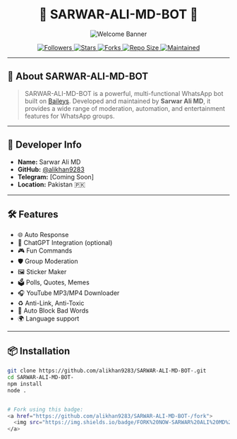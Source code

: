 <h1 align="center">🌟 SARWAR-ALI-MD-BOT 🌟</h1>
<p align="center">
  <img src="https://i.imgur.com/dBaSKWF.gif" alt="Welcome Banner">
</p>

<div align="center">
  <a href="https://github.com/alikhan9283?tab=followers">
    <img title="Followers" src="https://img.shields.io/github/followers/alikhan9283?color=blue&style=for-the-badge&logo=github">
  </a>
  <a href="https://github.com/alikhan9283/SARWAR-ALI-MD-BOT-/stargazers">
    <img title="Stars" src="https://img.shields.io/github/stars/alikhan9283/SARWAR-ALI-MD-BOT-?color=yellow&style=for-the-badge&logo=github">
  </a>
  <a href="https://github.com/alikhan9283/SARWAR-ALI-MD-BOT-/network/members">
    <img title="Forks" src="https://img.shields.io/github/forks/alikhan9283/SARWAR-ALI-MD-BOT-?color=lightgreen&style=for-the-badge&logo=git">
  </a>
  <a href="https://github.com/alikhan9283/SARWAR-ALI-MD-BOT-">
    <img title="Repo Size" src="https://img.shields.io/github/repo-size/alikhan9283/SARWAR-ALI-MD-BOT-?color=orange&style=for-the-badge&logo=visualstudiocode">
  </a>
  <a href="https://github.com/alikhan9283/SARWAR-ALI-MD-BOT-/graphs/commit-activity">
    <img title="Maintained" src="https://img.shields.io/badge/Maintained%3F-YES-green?style=for-the-badge&logo=gitpod">
  </a>
</div>

---

## 🚀 About SARWAR-ALI-MD-BOT

> SARWAR-ALI-MD-BOT is a powerful, multi-functional WhatsApp bot built on [Baileys](https://github.com/adiwajshing/Baileys). Developed and maintained by **Sarwar Ali MD**, it provides a wide range of moderation, automation, and entertainment features for WhatsApp groups.

---

## 👤 Developer Info

- **Name:** Sarwar Ali MD
- **GitHub:** [@alikhan9283](https://github.com/alikhan9283)
- **Telegram:** [Coming Soon]
- **Location:** Pakistan 🇵🇰

---

## 🛠️ Features

- 🌐 Auto Response
- 🧠 ChatGPT Integration (optional)
- 🎮 Fun Commands
- 🛡️ Group Moderation
- 🖼️ Sticker Maker
- 🗳️ Polls, Quotes, Memes
- 🎧 YouTube MP3/MP4 Downloader
- ♻️ Anti-Link, Anti-Toxic
- 🚫 Auto Block Bad Words
- 🌍 Language support

---

## 📦 Installation

```bash
git clone https://github.com/alikhan9283/SARWAR-ALI-MD-BOT-.git
cd SARWAR-ALI-MD-BOT-
npm install
node .


# Fork using this badge:
<a href="https://github.com/alikhan9283/SARWAR-ALI-MD-BOT-/fork">
  <img src="https://img.shields.io/badge/FORK%20NOW-SARWAR%20ALI%20MD%20BOT-blueviolet?style=for-the-badge&logo=github">
</a>
